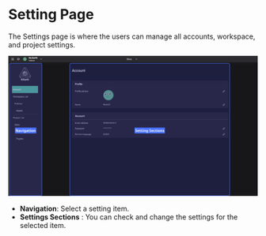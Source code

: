# Setting Page

The Settings page is where the users can manage all accounts, workspace, and project settings.

![et.png](Setting%20Page%204c749b78cc2642ebb2c57ae3481d48c3/et.png)

- **Navigation**: Select a setting item.
- **Settings Sections** : You can check and change the settings for the selected item.
    
